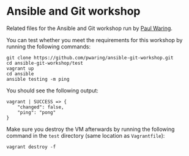 # Ansible and Git workshop

Related files for the Ansible and Git workshop run by
[Paul Waring](http://www.pwaring.com).

You can test whether you meet the requirements for this workshop by running
the following commands:

```
git clone https://github.com/pwaring/ansible-git-workshop.git
cd ansible-git-workshop/test
vagrant up
cd ansible
ansible testing -m ping
```

You should see the following output:

```
vagrant | SUCCESS => {
    "changed": false,
    "ping": "pong"
}
```

Make sure you destroy the VM afterwards by running the following command in
the `test` directory (same location as `Vagrantfile`):

```
vagrant destroy -f
```
